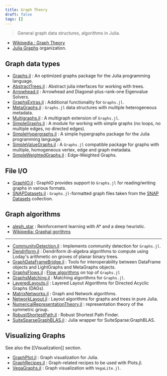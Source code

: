 ```yaml
---
title: Graph Theory
draft: false
tags: []
---
```


> General graph data structures, algorithms in Julia.

- [Wikipedia : Graph Theory](https://en.wikipedia.org/wiki/Graph_theory)
- [Julia Graphs](https://github.com/JuliaGraphs) organization.

## Graph data types

- [Graphs.jl](https://github.com/JuliaGraphs/Graphs.jl) : An optimized graphs package for the Julia programming language.
- [AbstractTrees.jl](https://github.com/JuliaCollections/AbstractTrees.jl) : Abstract julia interfaces for working with trees.
- [Arrowhead.jl](https://github.com/ivanslapnicar/Arrowhead.jl) : Arrowhead and Diagonal-plus-rank-one Eigenvalue Solvers.
- [GraphsExtras.jl](https://github.com/JuliaGraphs/GraphsExtras.jl) : Additional functionality for `Graphs.jl`.
- [MetaGraphs.jl](https://github.com/JuliaGraphs/MetaGraphs.jl) : `Graphs.jl` data structures with multiple heterogeneous metadata.
- [Multigraphs.jl](https://github.com/QuantumBFS/Multigraphs.jl) : A multigraph extension of `Graphs.jl`.
- [SimpleGraphs.jl](https://github.com/scheinerman/SimpleGraphs.jl) : A module for working with simple graphs (no loops, no multiple edges, no directed edges).
- [SimpleHypergraphs.jl](https://github.com/pszufe/SimpleHypergraphs.jl) : A simple hypergraphs package for the Julia programming language.
- [SimpleValueGraphs.jl](https://github.com/simonschoelly/SimpleValueGraphs.jl) : A `Graphs.jl` compatible package for graphs with multiple, homogeneous vertex, edge and graph metadata.
- [SimpleWeightedGraphs.jl](https://github.com/JuliaGraphs/SimpleWeightedGraphs.jl) : Edge-Weighted Graphs.

## File I/O

- [GraphIO.jl](https://github.com/JuliaGraphs/GraphIO.jl) : GraphIO provides support to `Graphs.jl` for reading/writing graphs in various formats.
- [SNAPDatasets.jl](https://github.com/JuliaGraphs/SNAPDatasets.jl) : `Graphs.jl`-formatted graph files taken from the [SNAP Datasets](https://snap.stanford.edu/data/index.html) collection.


## Graph algorithms

- [aleph_star](https://github.com/imagry/aleph_star) : Reinforcement learning with A* and a deep heuristic.
- [Wikipedia: Graphal gorithms](https://en.wikipedia.org/wiki/Category:Graph_algorithms)

---

- [CommunityDetection.jl](https://github.com/JuliaGraphs/CommunityDetection.jl) : Implements community detection for `Graphs.jl`.
- [Dendriform.jl](https://github.com/chakravala/Dendriform.jl) : Dendriform di-algebra algorithms to compute using Loday's arithmetic on groves of planar binary trees.
- [GraphDataFrameBridge.jl](https://github.com/JuliaGraphs/GraphDataFrameBridge.jl) : Tools for interoperability between DataFrame objects and LightGraphs and MetaGraphs objects.
- [GraphsFlows.jl](https://github.com/JuliaGraphs/GraphsFlows.jl) : [Flow algorithms](https://en.wikipedia.org/wiki/Maximum_flow_problem) on top of `Graphs.jl`
- [GraphsMatching.jl](https://github.com/JuliaGraphs/GraphsMatching.jl) : Matching algorithms for `Graphs.jl`.
- [LayeredLayouts.jl](https://github.com/oxinabox/LayeredLayouts.jl) : Layered Layout Algorithms for Directed Acyclic Graphs (DAGs).
- [MatrixNetworks.jl](https://github.com/JuliaGraphs/MatrixNetworks.jl) : Graph and Network algorithms.
- [NetworkLayout.jl](https://github.com/JuliaGraphs/NetworkLayout.jl) : Layout algorithms for graphs and trees in pure Julia.
- [NumericalRepresentationTheory.jl](https://github.com/dlfivefifty/NumericalRepresentationTheory.jl) : representation theory of the symmetric group.
- [RobustShortestPath.jl](https://github.com/chkwon/RobustShortestPath.jl) : Robust Shortest Path Finder.
- [SuiteSparseGraphBLAS.jl](https://github.com/JuliaSparse/SuiteSparseGraphBLAS.jl) : Julia wrapper for SuiteSparse:GraphBLAS.


## Visualizing Graphs

See also the [[Visualization]] section.

- [GraphPlot.jl](https://github.com/JuliaGraphs/GraphPlot.jl) : Graph visualization for Julia.
- [GraphRecipes.jl](https://github.com/JuliaPlots/GraphRecipes.jl) : Graph-related recipes to be used with Plots.jl.
- [VegaGraphs.jl](https://github.com/JuliaGraphs/VegaGraphs.jl) : Graph visualization with `VegaLite.jl`.
